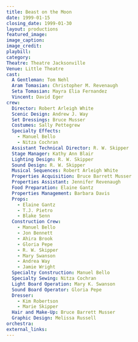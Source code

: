 ```yaml
---
title: Beast on the Moon
date: 1999-01-15
closing_date: 1999-01-30
layout: productions
featured_image: 
image_caption:
image_credit:
playbill: 
category: 
Theatre: Theatre Jacksonville
Venue: Little Theatre
cast:
  A Gentleman: Tom Nehl
  Aram Tomasian: Christopher M. Revenaugh
  Seta Tomasian: Mayra Elia Fernandez
  Vincent: David Eger
crew:
  Director: Robert Arleigh White
  Scenic Design: Andrew J. Way
  Set Dressings: Bruce Musser
  Costumes: Sally Pettegrew
  Specialty Effects:
    - Manuel Bello
    - Nitza Cochran
  Assistant Technical Director: R. W. Skipper
  Stage Manager: Kathy Ann Blair
  Lighting Design: R. W. Skipper
  Sound Design: R. W. Skipper
  Musical Sequences: Robert Arleigh White
  Properties Acquisition: Bruce Barrett Musser
  Properties Assistant: Jennifer Revenaugh
  Food Preparation: Elaine Gantz
  Properties Management: Barbara Davis
  Props:
    - Elaine Gantz
    - T.J. Pietro
    - Blake Senn
  Construction Crew:
    - Manuel Bello
    - Jon Bennett
    - Ahira Brook
    - Gloria Pepe
    - R. W. Skipper
    - Mary Swanson
    - Andrea Way
    - Jamie Wright
  Specialty Construction: Manuel Bello
  Specialty Sewing: Nitza Cochran
  Light Board Operation: Mary K. Swanson
  Sound Board Operator: Gloria Pepe
  Dresser:
    - Kim Robertson
    - Marie Skipper
  Hair and Make-Up: Bruce Barrett Musser
  Graphic Design: Melissa Russell
orchestra:
external_links:
---
```

